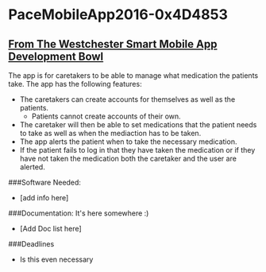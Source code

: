 # PaceMobileApp2016-0x4D4853

## [From The Westchester Smart Mobile App Development Bowl](http://www.pace.edu/seidenberg/mobile-app-development-bowl-2016-challenge)

The app is for caretakers to be able to manage what medication the patients take. The app has the following features:

* The caretakers can create accounts for themselves as well as the patients.
  * Patients cannot create accounts of their own.
* The caretaker will then be able to set medications that the patient needs to take as well as when the mediaction has to be taken. 
* The app alerts the patient when to take the necessary medication. 
* If the patient fails to log in that they have taken the medication or if they have not taken the medication both the caretaker and the user are alerted.

###Software Needed:
* [add info here]

###Documentation:
It's here somewhere :)

* [Add Doc list here]

###Deadlines
* Is this even necessary
